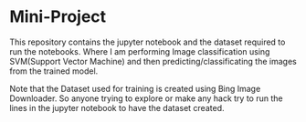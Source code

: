 # Mini-Project

This repository contains the jupyter notebook and the dataset required to run the notebooks. Where I am performing Image classification using SVM(Support Vector Machine) and then predicting/classificating the images from the trained model.

Note that the Dataset used for training is created using Bing Image Downloader. So anyone trying to explore or make any hack try to run the lines in the jupyter notebook to have the dataset created.
